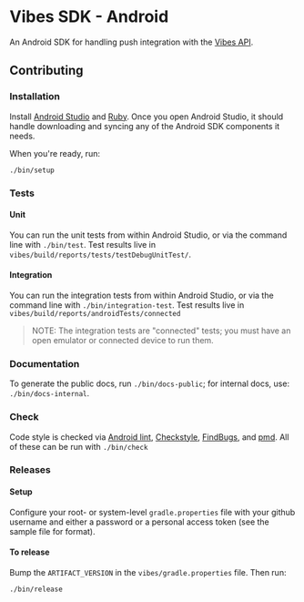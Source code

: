 # Vibes SDK - Android

An Android SDK for handling push integration with the [Vibes API][1].

## Contributing

### Installation

Install [Android Studio][2] and [Ruby][7]. Once you open Android Studio, it
should handle downloading and syncing any of the Android SDK components it
needs.

When you're ready, run:

```
./bin/setup
```

### Tests

#### Unit
You can run the unit tests from within Android Studio, or via the command line
with `./bin/test`. Test results live in
`vibes/build/reports/tests/testDebugUnitTest/`.

#### Integration
You can run the integration tests from within Android Studio, or via the
command line with `./bin/integration-test`. Test results live in
`vibes/build/reports/androidTests/connected`

> NOTE: The integration tests are "connected" tests; you must have an open
> emulator or connected device to run them.

### Documentation

To generate the public docs, run `./bin/docs-public`; for internal docs, use: `./bin/docs-internal`.

### Check

Code style is checked via [Android lint][3], [Checkstyle][4], [FindBugs][5], and [pmd][6]. All of these can be run with `./bin/check`

### Releases

#### Setup

Configure your root- or system-level `gradle.properties` file with your github
username and either a password or a personal access token (see the sample file
for format).

#### To release

Bump the `ARTIFACT_VERSION` in the `vibes/gradle.properties` file. Then run:

```
./bin/release
```

[1]: https://developer.vibes.com/display/APIs/Catapult+APIs
[2]: https://developer.android.com/studio
[3]: https://developer.android.com/studio/write/lint.html
[4]: http://checkstyle.sourceforge.net/
[5]: http://findbugs.sourceforge.net/
[6]: https://pmd.github.io/
[7]: https://www.ruby-lang.org/en/

